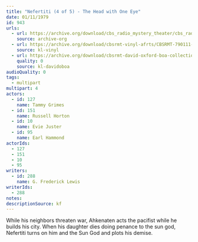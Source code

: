 ```yaml
---
title: "Nefertiti (4 of 5) - The Head with One Eye"
date: 01/11/1979
id: 943
urls: 
  - url: https://archive.org/download/cbs_radio_mystery_theater/cbs_radio_mystery_theater-0901-0950.zip/cbs_radio_mystery_theater-0901-0950%2Fcbsrmt_0943_neferitiri_part_4_the_head_with_one_eye.mp3
    source: archive-org
  - url: https://archive.org/download/cbsrmt-vinyl-afrts/CBSRMT-790111-0943-Nefertiti-The-Head-With-One-Eye_afrts.mp3
    source: kl-vinyl
  - url: https://archive.org/download/cbsrmt-david-oxford-boa-collection/CBSRMT-790111-0943-Nefertiti-Part-IV---The-Head-with-One-Eye-(AFRTS)-(256-44)-{BoA}.mp3
    quality: 0
    source: kl-davidoboa
audioQuality: 0
tags: 
  - multipart
multipart: 4
actors:  
  - id: 127
    name: Tammy Grimes  
  - id: 151
    name: Russell Horton  
  - id: 10
    name: Evie Juster  
  - id: 95
    name: Earl Hammond
actorIds:  
  - 127  
  - 151  
  - 10  
  - 95
writers:  
  - id: 288
    name: G. Frederick Lewis
writerIds:  
  - 288
notes: 
descriptionSource: kf
---
```

While his neighbors threaten war, Ahkenaten acts the pacifist while he builds his city. When his daughter dies doing penance to the sun god, Nefertiti turns on him and the Sun God and plots his demise.